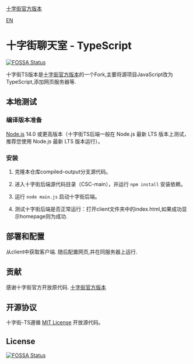 [十字街官方版本](https://github.com/CrosSt-Chat/CSC-main/)

[EN](./README_EN.md)

# 十字街聊天室 - TypeScript
[![FOSSA Status](https://app.fossa.com/api/projects/git%2Bgithub.com%2FHex-0xd3ac%2FCSC-fork.svg?type=shield)](https://app.fossa.com/projects/git%2Bgithub.com%2FHex-0xd3ac%2FCSC-fork?ref=badge_shield)


十字街TS版本是[十字街官方版本](https://github.com/CrosSt-Chat/CSC-main/)的一个Fork,主要将源项目JavaScript改为TypeScript,添加网页服务器等.

## 本地测试

### 编译版本准备

[Node.js](https://nodejs.org/) 14.0 或更高版本（十字街TS后端一般在 Node.js 最新 LTS 版本上测试，推荐您使用 Node.js 最新 LTS 版本运行）。

### 安装

1. 克隆本仓库compiled-output分支源代码。

2. 进入十字街后端源代码目录（CSC-main），并运行 `npm install` 安装依赖。

3. 运行 `node main.js` 启动十字街后端。

4. 测试十字街后端是否正常运行：打开client文件夹中的index.html,如果成功显示homepage则为成功.

## 部署和配置

从client中获取客户端.
随后配置网页,并在同服务器上运行.

## 贡献

感谢十字街官方开放原代码.
[十字街官方版本](https://github.com/CrosSt-Chat/CSC-main/)

## 开源协议

十字街-TS遵循 [MIT License](./LICENSE) 开放源代码。


## License
[![FOSSA Status](https://app.fossa.com/api/projects/git%2Bgithub.com%2FHex-0xd3ac%2FCSC-fork.svg?type=large)](https://app.fossa.com/projects/git%2Bgithub.com%2FHex-0xd3ac%2FCSC-fork?ref=badge_large)